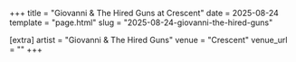 +++
title = "Giovanni & The Hired Guns at Crescent"
date = 2025-08-24
template = "page.html"
slug = "2025-08-24-giovanni-the-hired-guns"

[extra]
artist = "Giovanni & The Hired Guns"
venue = "Crescent"
venue_url = ""
+++
